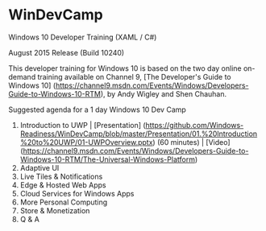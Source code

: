 # WinDevCamp
Windows 10 Developer Training (XAML / C#)

August 2015 Release (Build 10240)

This developer training for Windows 10 is based on the two day online on-demand training available on Channel 9, [The Developer's Guide to Windows 10] (https://channel9.msdn.com/Events/Windows/Developers-Guide-to-Windows-10-RTM), by Andy Wigley and Shen Chauhan.

Suggested agenda for a 1 day Windows 10 Dev Camp

1. Introduction to UWP | [Presentation] (https://github.com/Windows-Readiness/WinDevCamp/blob/master/Presentation/01.%20Introduction%20to%20UWP/01-UWPOverview.pptx) \(60 minutes\) | [Video] (https://channel9.msdn.com/Events/Windows/Developers-Guide-to-Windows-10-RTM/The-Universal-Windows-Platform)
2. Adaptive UI
3. Live Tiles & Notifications
4. Edge & Hosted Web Apps
5. Cloud Services for Windows Apps
6. More Personal Computing
7. Store & Monetization
8. Q & A
